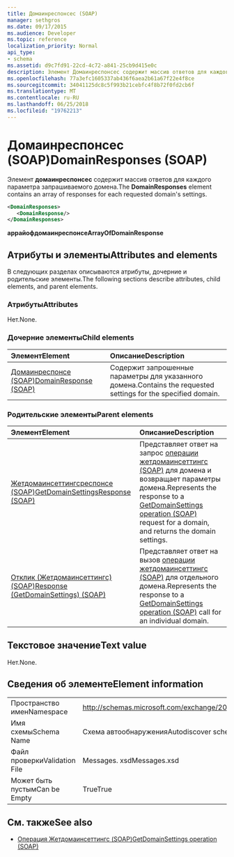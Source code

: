 ```yaml
---
title: Домаинреспонсес (SOAP)
manager: sethgros
ms.date: 09/17/2015
ms.audience: Developer
ms.topic: reference
localization_priority: Normal
api_type:
- schema
ms.assetid: d9c7fd91-22cd-4c72-a841-25cb9d415e0c
description: Элемент Домаинреспонсес содержит массив ответов для каждого параметра запрашиваемого домена.
ms.openlocfilehash: 77a3efc1605337ab436f6aea2b61a67f22e4f8ce
ms.sourcegitcommit: 34041125dc8c5f993b21cebfc4f8b72f0fd2cb6f
ms.translationtype: MT
ms.contentlocale: ru-RU
ms.lasthandoff: 06/25/2018
ms.locfileid: "19762213"
---
```

# <a name="domainresponses-soap"></a><span data-ttu-id="56ef4-103">Домаинреспонсес (SOAP)</span><span class="sxs-lookup"><span data-stu-id="56ef4-103">DomainResponses (SOAP)</span></span>

<span data-ttu-id="56ef4-104">Элемент **домаинреспонсес** содержит массив ответов для каждого параметра запрашиваемого домена.</span><span class="sxs-lookup"><span data-stu-id="56ef4-104">The **DomainResponses** element contains an array of responses for each requested domain's settings.</span></span> 
  
```XML
<DomainResponses>
   <DomainResponse/>
</DomainResponses>
```

 <span data-ttu-id="56ef4-105">**аррайофдомаинреспонсе**</span><span class="sxs-lookup"><span data-stu-id="56ef4-105">**ArrayOfDomainResponse**</span></span>
## <a name="attributes-and-elements"></a><span data-ttu-id="56ef4-106">Атрибуты и элементы</span><span class="sxs-lookup"><span data-stu-id="56ef4-106">Attributes and elements</span></span>

<span data-ttu-id="56ef4-107">В следующих разделах описываются атрибуты, дочерние и родительские элементы.</span><span class="sxs-lookup"><span data-stu-id="56ef4-107">The following sections describe attributes, child elements, and parent elements.</span></span>
  
### <a name="attributes"></a><span data-ttu-id="56ef4-108">Атрибуты</span><span class="sxs-lookup"><span data-stu-id="56ef4-108">Attributes</span></span>

<span data-ttu-id="56ef4-109">Нет.</span><span class="sxs-lookup"><span data-stu-id="56ef4-109">None.</span></span>
  
### <a name="child-elements"></a><span data-ttu-id="56ef4-110">Дочерние элементы</span><span class="sxs-lookup"><span data-stu-id="56ef4-110">Child elements</span></span>

|<span data-ttu-id="56ef4-111">**Элемент**</span><span class="sxs-lookup"><span data-stu-id="56ef4-111">**Element**</span></span>|<span data-ttu-id="56ef4-112">**Описание**</span><span class="sxs-lookup"><span data-stu-id="56ef4-112">**Description**</span></span>|
|:-----|:-----|
|[<span data-ttu-id="56ef4-113">Домаинреспонсе (SOAP)</span><span class="sxs-lookup"><span data-stu-id="56ef4-113">DomainResponse (SOAP)</span></span>](domainresponse-soap.md) <br/> |<span data-ttu-id="56ef4-114">Содержит запрошенные параметры для указанного домена.</span><span class="sxs-lookup"><span data-stu-id="56ef4-114">Contains the requested settings for the specified domain.</span></span>  <br/> |
   
### <a name="parent-elements"></a><span data-ttu-id="56ef4-115">Родительские элементы</span><span class="sxs-lookup"><span data-stu-id="56ef4-115">Parent elements</span></span>

|<span data-ttu-id="56ef4-116">**Элемент**</span><span class="sxs-lookup"><span data-stu-id="56ef4-116">**Element**</span></span>|<span data-ttu-id="56ef4-117">**Описание**</span><span class="sxs-lookup"><span data-stu-id="56ef4-117">**Description**</span></span>|
|:-----|:-----|
|[<span data-ttu-id="56ef4-118">Жетдомаинсеттингсреспонсе (SOAP)</span><span class="sxs-lookup"><span data-stu-id="56ef4-118">GetDomainSettingsResponse (SOAP)</span></span>](getdomainsettingsresponse-soap.md) <br/> |<span data-ttu-id="56ef4-119">Представляет ответ на запрос [операции жетдомаинсеттингс (SOAP)](getdomainsettings-operation-soap.md) для домена и возвращает параметры домена.</span><span class="sxs-lookup"><span data-stu-id="56ef4-119">Represents the response to a [GetDomainSettings operation (SOAP)](getdomainsettings-operation-soap.md) request for a domain, and returns the domain settings.</span></span>  <br/> |
|[<span data-ttu-id="56ef4-120">Отклик (Жетдомаинсеттингс) (SOAP)</span><span class="sxs-lookup"><span data-stu-id="56ef4-120">Response (GetDomainSettings) (SOAP)</span></span>](response-getdomainsettingssoap.md) <br/> |<span data-ttu-id="56ef4-121">Представляет ответ на вызов [операции жетдомаинсеттингс (SOAP)](getdomainsettings-operation-soap.md) для отдельного домена.</span><span class="sxs-lookup"><span data-stu-id="56ef4-121">Represents the response to a [GetDomainSettings operation (SOAP)](getdomainsettings-operation-soap.md) call for an individual domain.</span></span>  <br/> |
   
## <a name="text-value"></a><span data-ttu-id="56ef4-122">Текстовое значение</span><span class="sxs-lookup"><span data-stu-id="56ef4-122">Text value</span></span>

<span data-ttu-id="56ef4-123">Нет.</span><span class="sxs-lookup"><span data-stu-id="56ef4-123">None.</span></span>
  
## <a name="element-information"></a><span data-ttu-id="56ef4-124">Сведения об элементе</span><span class="sxs-lookup"><span data-stu-id="56ef4-124">Element information</span></span>

|||
|:-----|:-----|
|<span data-ttu-id="56ef4-125">Пространство имен</span><span class="sxs-lookup"><span data-stu-id="56ef4-125">Namespace</span></span>  <br/> |http://schemas.microsoft.com/exchange/2010/Autodiscover  <br/> |
|<span data-ttu-id="56ef4-126">Имя схемы</span><span class="sxs-lookup"><span data-stu-id="56ef4-126">Schema Name</span></span>  <br/> |<span data-ttu-id="56ef4-127">Схема автообнаружения</span><span class="sxs-lookup"><span data-stu-id="56ef4-127">Autodiscover schema</span></span>  <br/> |
|<span data-ttu-id="56ef4-128">Файл проверки</span><span class="sxs-lookup"><span data-stu-id="56ef4-128">Validation File</span></span>  <br/> |<span data-ttu-id="56ef4-129">Messages. xsd</span><span class="sxs-lookup"><span data-stu-id="56ef4-129">Messages.xsd</span></span>  <br/> |
|<span data-ttu-id="56ef4-130">Может быть пустым</span><span class="sxs-lookup"><span data-stu-id="56ef4-130">Can be Empty</span></span>  <br/> |<span data-ttu-id="56ef4-131">True</span><span class="sxs-lookup"><span data-stu-id="56ef4-131">True</span></span>  <br/> |
   
## <a name="see-also"></a><span data-ttu-id="56ef4-132">См. также</span><span class="sxs-lookup"><span data-stu-id="56ef4-132">See also</span></span>

- [<span data-ttu-id="56ef4-133">Операция Жетдомаинсеттингс (SOAP)</span><span class="sxs-lookup"><span data-stu-id="56ef4-133">GetDomainSettings operation (SOAP)</span></span>](getdomainsettings-operation-soap.md)


